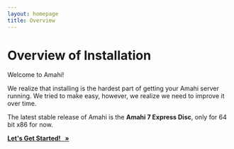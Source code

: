```yaml
---
layout: homepage
title: Overview
---
```

# Overview of Installation

Welcome to Amahi!

We realize that installing is the hardest part of getting your Amahi server running. We tried to make easy, however, we realize we need to improve it over time.

The latest stable release of Amahi is the **Amahi 7 Express Disc**, only for 64 bit x86 for now.

<a class="btn btn-primary btn-large btn-success" href="amahi-7-express.html"><strong> Let's Get Started! &nbsp; &raquo; </strong></a>

